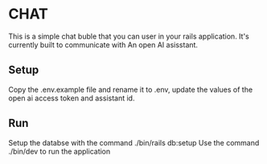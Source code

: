 # CHAT

This is a simple chat buble that you can user in your rails application. It's currently built to communicate with An open AI asisstant. 

## Setup

Copy the .env.example file and rename it to .env, update the values of the open ai access token and assistant id. 

## Run
Setup the databse with the command ./bin/rails db:setup
Use the command ./bin/dev to run the application